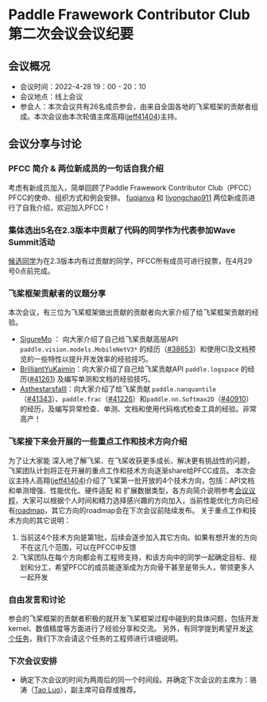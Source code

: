# Paddle Frawework Contributor Club 第二次会议会议纪要

## 会议概况

- 会议时间：2022-4-28 19：00 - 20：10
- 会议地点：线上会议
- 参会人：本次会议共有26名成员参会，由来自全国各地的飞桨框架的贡献者组成。本次会议由本次轮值主席高翔([jeff41404](https://github.com/jeff41404))主持。

## 会议分享与讨论

### PFCC 简介 & 两位新成员的一句话自我介绍
考虑有新成员加入，简单回顾了Paddle Frawework Contributor Club（PFCC）PFCC的使命、组织方式和例会安排。
[fuqianya](https://github.com/fuqianya) 和 [liyongchao911](https://github.com/liyongchao911) 两位新成员进行了自我介绍，欢迎加入PFCC！

### 集体选出5名在2.3版本中贡献了代码的同学作为代表参加Wave Summit活动
[候选同学](https://github.com/PaddlePaddle/community/wiki/PFCC-Members-of-PaddlePaddle-2.3)为在2.3版本内有过贡献的同学，PFCC所有成员可进行投票，在4月29号0点前完成。

### 飞桨框架贡献者的议题分享
本次会议，有三位为飞桨框架做出贡献的贡献者向大家介绍了给飞桨框架贡献的经验。
- [SigureMo](https://github.com/SigureMo) ： 向大家介绍了自己给飞桨贡献高层API `paddle.vision.models.MobileNetV3*` 的经历（[#38653](https://github.com/PaddlePaddle/Paddle/pull/38653)）和使用CI及文档预览的一些特性以提升开发效率的经验技巧。
- [BrilliantYuKaimin](https://github.com/BrilliantYuKaimin)：向大家介绍了自己给飞桨贡献API `paddle.logspace` 的经历([#41261](https://github.com/PaddlePaddle/Paddle/pull/41261)) 及编写单测和文档的经验技巧。
- [Asthestarsfalll](https://github.com/Asthestarsfalll)：向大家介绍了给飞桨贡献 `paddle.nanquantile` （[#41343](https://github.com/PaddlePaddle/Paddle/pull/41343)）、`paddle.frac`（[#41226](https://github.com/PaddlePaddle/Paddle/pull/41226)）和`paddle.nn.Softmax2D`（[#40910](https://github.com/PaddlePaddle/Paddle/pull/40910)）的经历，及编写异常检查、单测、文档和使用代码格式检查工具的经验。非常高产！

### 飞桨接下来会开展的一些重点工作和技术方向介绍
为了让大家能 深入地了解飞桨、在飞桨收获更多成长、解决更有挑战性的问题，飞桨团队计划将正在开展的重点工作和技术方向逐渐share给PFCC成员。
本次会议主持人高翔([jeff41404](https://github.com/jeff41404))介绍了飞桨第一批开放的4个技术方向，包括：API文档和单测增强、性能优化、硬件适配 和 扩展数据类型，各方向简介说明参考[会议议程](https://github.com/PaddlePaddle/community/blob/master/pfcc/2022-04-28-meeting-agenda.md)，大家可以根据个人时间和精力选择感兴趣的方向加入，当前性能优化方向已经有[roadmap](https://github.com/PaddlePaddle/Paddle/issues/42286)，其它方向的roadmap会在下次会议前陆续发布。
关于重点工作和技术方向的其它说明：
1. 当前这4个技术方向是第1批，后续会逐步加入其它方向。如果有想开发的方向不在这几个范围，可以在PFCC中反馈
2. 飞桨团队在每个方向都会有工程师支持，和该方向中的同学一起确定目标、规划和分工，希望PFCC的成员能逐渐成为方向骨干甚至是带头人，带领更多人一起开发

### 自由发言和讨论
参会的飞桨框架的贡献者积极的就开发飞桨框架过程中碰到的具体问题，包括开发kernel、数值精度等方面进行了经验分享和交流。
另外，有同学提到希望开发[这个任务](https://github.com/PaddlePaddle/Paddle/issues/40278)，我们下次会请这个任务的工程师进行详细说明。

### 下次会议安排
- 确定下次会议的时间为两周后的同一个时间段。并确定下次会议的主席为：骆涛（[Tao Luo](https://github.com/luotao1)），副主席可自荐或推荐。
